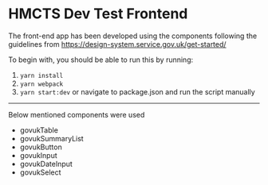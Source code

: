 # HMCTS Dev Test Frontend

The front-end app has been developed using the components following the guidelines from https://design-system.service.gov.uk/get-started/

To begin with, you should be able to run this by running:
1) `yarn install`
2) `yarn webpack`
3) `yarn start:dev` or navigate to package.json and run the script manually


---

Below mentioned components were used

- govukTable
- govukSummaryList
- govukButton
- govukInput
- govukDateInput
- govukSelect


